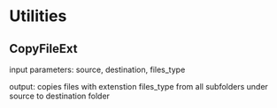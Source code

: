 # Utilities

## CopyFileExt
input parameters: source, destination, files_type

output: copies files with extenstion files_type from all subfolders under source to destination folder
